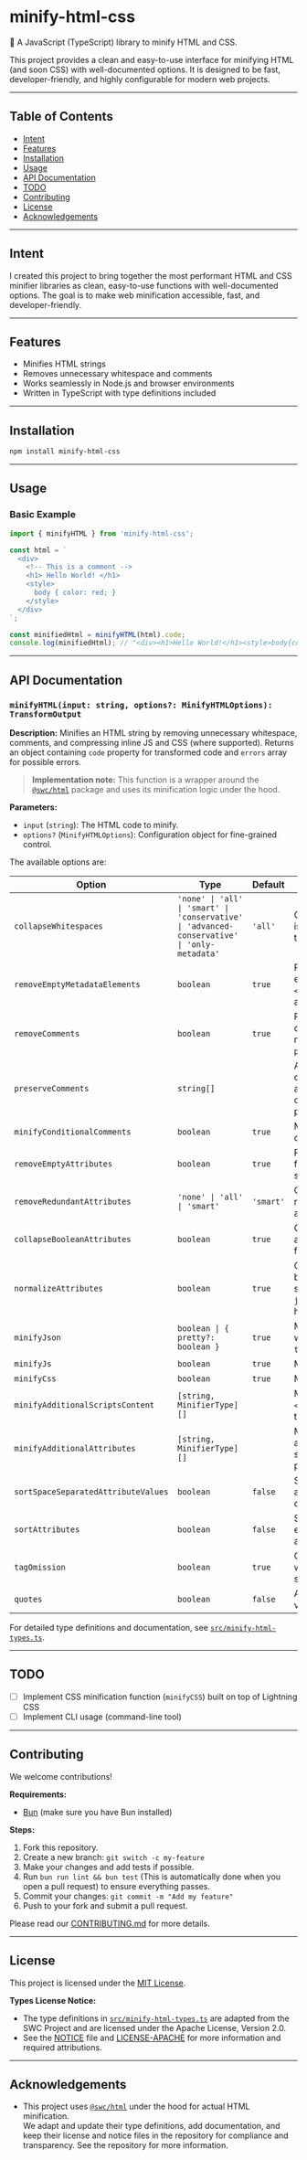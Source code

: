 # minify-html-css

🔽 A JavaScript (TypeScript) library to minify HTML and CSS.

This project provides a clean and easy-to-use interface for minifying HTML (and soon CSS) with well-documented options. It is designed to be fast, developer-friendly, and highly configurable for modern web projects.

---

## Table of Contents

- [Intent](#intent)
- [Features](#features)
- [Installation](#installation)
- [Usage](#usage)
- [API Documentation](#api-documentation)
- [TODO](#todo)
- [Contributing](#contributing)
- [License](#license)
- [Acknowledgements](#acknowledgements)

---

## Intent

I created this project to bring together the most performant HTML and CSS minifier libraries as clean, easy-to-use functions with well-documented options. The goal is to make web minification accessible, fast, and developer-friendly.

---

## Features

- Minifies HTML strings
- Removes unnecessary whitespace and comments
- Works seamlessly in Node.js and browser environments
- Written in TypeScript with type definitions included

---

## Installation

```bash
npm install minify-html-css
```

---

## Usage

### Basic Example

```typescript
import { minifyHTML } from 'minify-html-css';

const html = `
  <div>
    <!-- This is a comment -->
    <h1> Hello World! </h1>
    <style>
      body { color: red; }
    </style>
  </div>
`;

const minifiedHtml = minifyHTML(html).code;
console.log(minifiedHtml); // "<div><h1>Hello World!</h1><style>body{color:red}</style></div>"
```

---

## API Documentation

### `minifyHTML(input: string, options?: MinifyHTMLOptions): TransformOutput`

**Description:**
Minifies an HTML string by removing unnecessary whitespace, comments, and compressing inline JS and CSS (where supported). Returns an object containing `code` property for transformed code and `errors` array for possible errors.

> **Implementation note:**
> This function is a wrapper around the [`@swc/html`](https://github.com/swc-project/swc/tree/main/packages/html) package and uses its minification logic under the hood.

**Parameters:**

- `input` (`string`): The HTML code to minify.
- `options?` (`MinifyHTMLOptions`): Configuration object for fine-grained control.

The available options are:

| Option                              | Type                                                                                         | Default   | Description                                                                                              |
| ----------------------------------- | -------------------------------------------------------------------------------------------- | --------- | -------------------------------------------------------------------------------------------------------- |
| `collapseWhitespaces`               | `'none' \| 'all' \| 'smart' \| 'conservative' \| 'advanced-conservative' \| 'only-metadata'` | `'all'`   | Controls how whitespace is collapsed and removed throughout the document.                                |
| `removeEmptyMetadataElements`       | `boolean`                                                                                    | `true`    | Removes empty metadata elements such as `<script>`, `<style>`, `<meta>`, and `<link>`.                   |
| `removeComments`                    | `boolean`                                                                                    | `true`    | Removes all HTML comments unless matched by `preserveComments`.                                          |
| `preserveComments`                  | `string[]`                                                                                   |           | Array of regex strings; comments matching any are preserved. You can override the default patterns.      |
| `minifyConditionalComments`         | `boolean`                                                                                    | `true`    | Minifies IE conditional comments.                                                                        |
| `removeEmptyAttributes`             | `boolean`                                                                                    | `true`    | Removes empty attributes from HTML tags (when safe).                                                     |
| `removeRedundantAttributes`         | `'none' \| 'all' \| 'smart'`                                                                 | `'smart'` | Controls removal of redundant or default attributes.                                                     |
| `collapseBooleanAttributes`         | `boolean`                                                                                    | `true`    | Collapses boolean attributes to their short form (e.g. `checked`).                                       |
| `normalizeAttributes`               | `boolean`                                                                                    | `true`    | Cleans up attribute values by removing unnecessary spaces, and strips `javascript:` from event handlers. |
| `minifyJson`                        | `boolean \| { pretty?: boolean }`                                                            | `true`    | Minifies embedded JSON within `<script type="application/json">`.                                        |
| `minifyJs`                          | `boolean`                                                                                    | `true`    | Minifies inline JavaScript.                                                                              |
| `minifyCss`                         | `boolean`                                                                                    | `true`    | Minifies inline CSS.                                                                                     |
| `minifyAdditionalScriptsContent`    | `[string, MinifierType][]`                                                                   |           | Minifies additional `<script>` types, specifying type pattern and minifier.                              |
| `minifyAdditionalAttributes`        | `[string, MinifierType][]`                                                                   |           | Minifies additional attribute values, specifying attribute name pattern and minifier.                    |
| `sortSpaceSeparatedAttributeValues` | `boolean`                                                                                    | `false`   | Sorts space-separated attribute values like `class` or `rel`.                                            |
| `sortAttributes`                    | `boolean`                                                                                    | `false`   | Sorts all attributes of each element in reverse alphabetical order.                                      |
| `tagOmission`                       | `boolean`                                                                                    | `true`    | Omits optional end tags when valid per HTML spec.                                                        |
| `quotes`                            | `boolean`                                                                                    | `false`   | Always wrap attribute values in quotes.                                                                  |

For detailed type definitions and documentation, see [`src/minify-html-types.ts`](https://github.com/femincan/minify-html-css/blob/main/src/minify-html-types.ts).

---

## TODO

- [ ] Implement CSS minification function (`minifyCSS`) built on top of Lightning CSS
- [ ] Implement CLI usage (command-line tool)

---

## Contributing

We welcome contributions!

**Requirements:**

- [Bun](https://bun.sh/) (make sure you have Bun installed)

**Steps:**

1. Fork this repository.
2. Create a new branch: `git switch -c my-feature`
3. Make your changes and add tests if possible.
4. Run `bun run lint && bun test` (This is automatically done when you open a pull request) to ensure everything passes.
5. Commit your changes: `git commit -m "Add my feature"`
6. Push to your fork and submit a pull request.

Please read our [CONTRIBUTING.md](CONTRIBUTING.md) for more details.

---

## License

This project is licensed under the [MIT License](LICENSE).

**Types License Notice:**

- The type definitions in [`src/minify-html-types.ts`](https://github.com/femincan/minify-html-css/blob/main/src/minify-html-types.ts) are adapted from the SWC Project and are licensed under the Apache License, Version 2.0.
- See the [NOTICE](./NOTICE) file and [LICENSE-APACHE](./LICENSE-APACHE) for more information and required attributions.

---

## Acknowledgements

- This project uses [`@swc/html`](https://github.com/swc-project/swc/tree/main/packages/html) under the hood for actual HTML minification.  
  We adapt and update their type definitions, add documentation, and keep their license and notice files in the repository for compliance and transparency. See the repository for more information.
